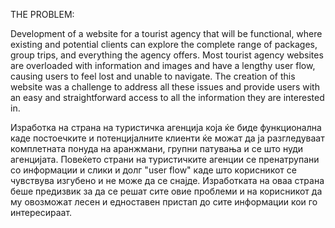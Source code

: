 THE PROBLEM:

Development of a website for a tourist agency that will be functional, where existing and potential clients can explore the complete range of packages, group trips, and everything the agency offers. Most tourist agency websites are overloaded with information and images and have a lengthy user flow, causing users to feel lost and unable to navigate. The creation of this website was a challenge to address all these issues and provide users with an easy and straightforward access to all the information they are interested in.

Изработка на страна на туристичка агенција која ќе биде функционална каде постоечките и потенцијалните клиенти ќе можат да ја разгледуваат комплетната понуда на аранжмани, групни патувања и се што нуди агенцијата. Повеќето страни на туристичките агенции се пренатрупани со информации и слики и долг "user flow" каде што корисникот се чувствува изгубено и не може да се снајде. Изработката на оваа страна беше предизвик за да се решат сите овие проблеми и на корисникот да му овозможат лесен и едноставен пристап до сите информации кои го интересираат.
